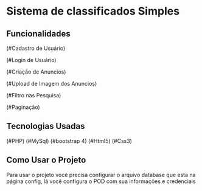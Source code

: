 # Sistema de classificados Simples

## Funcionalidades

(#Cadastro de Usuário)

(#Login de Usuário)

(#Criação de Anuncios)

(#Upload de Imagem dos Anuncios)

(#Filtro nas Pesquisa)

(#Paginação)

## Tecnologias Usadas

(#PHP)
(#MySql)
(#bootstrap 4)
(#Html5)
(#Css3)

## Como Usar o Projeto

Para usar o projeto você precisa configurar o arquivo database que esta na página config, lá você configura o POD com sua informações e credenciais
